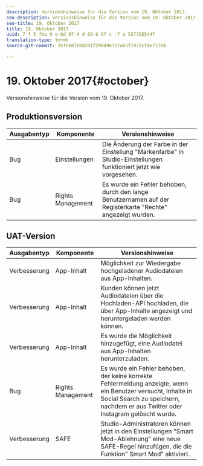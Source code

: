 ```yaml
---
description: Versionshinweise für die Version vom 19. Oktober 2017.
seo-description: Versionshinweise für die Version vom 19. Oktober 2017.
seo-title: 19. Oktober 2017
title: 19. Oktober 2017
uuid: 7 f 5 fba 9 e-bd 07-4 d 85-b 67 c -7 a 5577055447
translation-type: tm+mt
source-git-commit: 35feb87bb82d1f298496717a65f1972cf4e71104

---
```



# 19. Oktober 2017{#october}

Versionshinweise für die Version vom 19. Oktober 2017.

## Produktionsversion

| **Ausgabentyp** | **Komponente** | **Versionshinweise** |
|---|---|---|
| Bug | Einstellungen | Die Änderung der Farbe in der Einstellung &quot;Markenfarbe&quot; in Studio-Einstellungen funktioniert jetzt wie vorgesehen. |
| Bug | Rights Management | Es wurde ein Fehler behoben, durch den lange Benutzernamen auf der Registerkarte &quot;Rechte&quot; angezeigt wurden. |

## UAT-Version

| **Ausgabentyp** | **Komponente** | **Versionshinweise** |
|---|---|---|
| Verbesserung | App-Inhalt | Möglichkeit zur Wiedergabe hochgeladener Audiodateien aus App-Inhalten. |
| Verbesserung | App-Inhalt | Kunden können jetzt Audiodateien über die Hochladen-API hochladen, die über App-Inhalte angezeigt und heruntergeladen werden können. |
| Verbesserung | App-Inhalt | Es wurde die Möglichkeit hinzugefügt, eine Audiodatei aus App-Inhalten herunterzuladen. |
| Bug | Rights Management | Es wurde ein Fehler behoben, der keine korrekte Fehlermeldung anzeigte, wenn ein Benutzer versucht, Inhalte in Social Search zu speichern, nachdem er aus Twitter oder Instagram gelöscht wurde. |
| Verbesserung | SAFE | Studio-Administratoren können jetzt in den Einstellungen &quot;Smart Mod-Ablehnung&quot; eine neue SAFE-Regel hinzufügen, die die Funktion&quot; Smart Mod&quot; aktiviert. |

